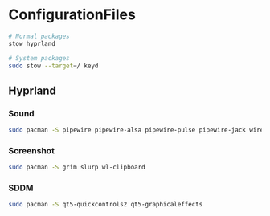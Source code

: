 # ConfigurationFiles

```bash
# Normal packages
stow hyprland

# System packages
sudo stow --target=/ keyd
```

## Hyprland

### Sound

```bash
sudo pacman -S pipewire pipewire-alsa pipewire-pulse pipewire-jack wireplumber
```

### Screenshot

```bash
sudo pacman -S grim slurp wl-clipboard   
```

### SDDM

```bash
sudo pacman -S qt5-quickcontrols2 qt5-graphicaleffects
```
